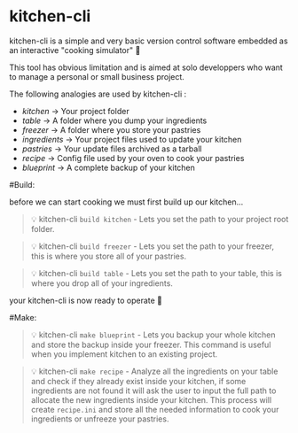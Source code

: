 # kitchen-cli

kitchen-cli is a simple and very basic version control software embedded as an interactive "cooking simulator" :cake:

This tool has obvious limitation and is aimed at solo developpers who want to manage a personal or small business project.


The following analogies are used by kitchen-cli :

*  _kitchen_     -> Your project folder
*  _table_       -> A folder where you dump your ingredients
*  _freezer_     -> A folder where you store your pastries
*  _ingredients_ -> Your project files used to update your kitchen
*  _pastries_    -> Your update files archived as a tarball
*  _recipe_      -> Config file used by your oven to cook your pastries
*  _blueprint_   -> A complete backup of your kitchen



#Build:

before we can start cooking we must first build up our kitchen...


> :bulb: kitchen-cli `build kitchen` - Lets you set the path to your project root folder. 

> :bulb: kitchen-cli `build freezer` - Lets you set the path to your freezer, this is where you store all of your pastries.

> :bulb: kitchen-cli `build table`   - Lets you set the path to your table, this is where you drop all of your ingredients.


your kitchen-cli is now ready to operate :fork_and_knife:


#Make: 


> :bulb: kitchen-cli `make blueprint` - Lets you backup your whole kitchen and store the backup inside your freezer. 
                                        This command is useful when you implement kitchen to an existing project.

> :bulb: kitchen-cli `make recipe` - Analyze all the ingredients on your table and check if they already exist inside                                        your kitchen, if some ingredients are not found it will ask the user to input the full path                                              to allocate the new ingredients inside your kitchen. This process will create `recipe.ini` and                                          store all the needed information to cook your ingredients or unfreeze your pastries.



